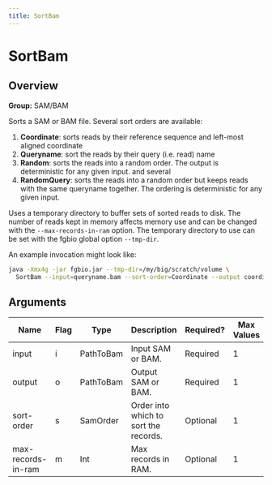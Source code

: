 ```yaml
---
title: SortBam
---
```


# SortBam

## Overview
**Group:** SAM/BAM

Sorts a SAM or BAM file.  Several sort orders are available:

1. **Coordinate**: sorts reads by their reference sequence and left-most aligned coordinate
2. **Queryname**: sort the reads by their query (i.e. read) name
3. **Random**: sorts the reads into a random order. The output is deterministic for any given input.
and several
4. **RandomQuery**: sorts the reads into a random order but keeps reads with the same
   queryname together. The ordering is deterministic for any given input.

Uses a temporary directory to buffer sets of sorted reads to disk. The number of reads kept in memory
affects memory use and can be changed with the `--max-records-in-ram` option.  The temporary directory
to use can be set with the fgbio global option `--tmp-dir`.

An example invocation might look like:

```bash
java -Xmx4g -jar fgbio.jar --tmp-dir=/my/big/scratch/volume \
  SortBam --input=queryname.bam --sort-order=Coordinate --output coordinate.bam
```

## Arguments

|Name|Flag|Type|Description|Required?|Max Values|Default Value(s)|
|----|----|----|-----------|---------|----------|----------------|
|input|i|PathToBam|Input SAM or BAM.|Required|1||
|output|o|PathToBam|Output SAM or BAM.|Required|1||
|sort-order|s|SamOrder|Order into which to sort the records.|Optional|1|Coordinate|
|max-records-in-ram|m|Int|Max records in RAM.|Optional|1|1000000|

